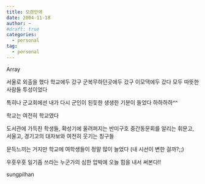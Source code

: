 ```yaml
---
title: 오랜만에
date: 2004-11-18
author: ~
#draft: true
categories:
  - personal
tag:
  - personal
---
```




Array

서울로 외출을 했다
학교에두 갔구
군복무하던곳에두 갔구
이모댁에두 갔다
모두 따뜻한 사람들 투성이었다

특히나 군교회에선 내가 다시 군인이 된듯한 생생한 기분이 들었다
하하하하^^

학교는 여전히 학교였다

도서관에 가득찬 학생들, 확성기에 울려퍼지는 반미구호
중간동문회를 알리는 휘문고, 서울고, 경기고의 대자보와
여전히 웃기는 칭구들

문득느끼는 거지만 학교에 여학생들이 정말 많이 늘었다
(내 시선이 변한 걸까?;;)

우흣우흣
일기좀 쓰라는 누군가의 심한 압박에 오늘 힘을 내서 써본다!!


 










sungpilhan
         


